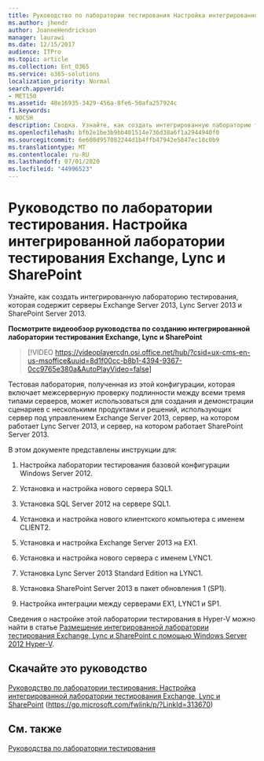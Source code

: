 ```yaml
---
title: Руководство по лаборатории тестирования Настройка интегрированной лаборатории тестирования Exchange, Lync и SharePoint
ms.author: jhendr
author: JoanneHendrickson
manager: laurawi
ms.date: 12/15/2017
audience: ITPro
ms.topic: article
ms.collection: Ent_O365
ms.service: o365-solutions
localization_priority: Normal
search.appverid:
- MET150
ms.assetid: 48e16935-3429-456a-8fe6-50afa257924c
f1.keywords:
- NOCSH
description: Сводка. Узнайте, как создать интегрированную лабораторию тестирования, содержащую сервер под управлением Exchange Server 2013, сервер, на котором работает Lync Server 2013, и сервер, на котором работает SharePoint Server 2013.
ms.openlocfilehash: bfb2e1be3b9bb401514e736d38a6f1a2944940f0
ms.sourcegitcommit: 6e608d957082244d1b4ffb47942e5847ec18c0b9
ms.translationtype: MT
ms.contentlocale: ru-RU
ms.lasthandoff: 07/01/2020
ms.locfileid: "44996523"
---
```

# <a name="test-lab-guide-configure-an-integrated-exchange-lync-and-sharepoint-test-lab"></a>Руководство по лаборатории тестирования. Настройка интегрированной лаборатории тестирования Exchange, Lync и SharePoint

 Узнайте, как создать интегрированную лабораторию тестирования, которая содержит серверы Exchange Server 2013, Lync Server 2013 и SharePoint Server 2013.
 
**Посмотрите видеообзор руководства по созданию интегрированной лаборатории тестирования Exchange, Lync и SharePoint**

> [!VIDEO https://videoplayercdn.osi.office.net/hub/?csid=ux-cms-en-us-msoffice&uuid=8d1f00cc-b8b1-4394-9367-0cc9765e380a&AutoPlayVideo=false]
 
Тестовая лаборатория, полученная из этой конфигурации, которая включает межсерверную проверку подлинности между всеми тремя типами серверов, может использоваться для создания и демонстрации сценариев с несколькими продуктами и решений, использующих сервер под управлением Exchange Server 2013, сервер, на котором работает Lync Server 2013, и сервер, на котором работает SharePoint Server 2013.
  
В этом документе представлены инструкции для:
  
1. Настройка лаборатории тестирования базовой конфигурации Windows Server 2012.
    
2. Установка и настройка нового сервера SQL1.
    
3. Установка SQL Server 2012 на сервере SQL1.
    
4. Установка и настройка нового клиентского компьютера с именем CLIENT2.
    
5. Установка и настройка Exchange Server 2013 на EX1.
    
6. Установка и настройка нового сервера с именем LYNC1.
    
7. Установка Lync Server 2013 Standard Edition на LYNC1.
    
8. Установка SharePoint Server 2013 в пакет обновления 1 (SP1).
    
9. Настройка интеграции между серверами EX1, LYNC1 и SP1.
    
Сведения о настройке этой лаборатории тестирования в Hyper-V можно найти в статье [Размещение интегрированной лаборатории тестирования Exchange, Lync и SharePoint с помощью Windows Server 2012 Hyper-V](https://social.technet.microsoft.com/wiki/contents/articles/18483.hosting-the-integrated-exchange-lync-and-sharepoint-test-lab-with-windows-server-2012-hyper-v.aspx).
  
## <a name="download-the-test-lab-guide"></a>Скачайте это руководство

[Руководство по лаборатории тестирования: Настройка интегрированной лаборатории тестирования Exchange, Lync и SharePoint](https://go.microsoft.com/fwlink/p/?LinkId=313670) (https://go.microsoft.com/fwlink/p/?LinkId=313670)
  
## <a name="see-also"></a>См. также

[Руководства по лаборатории тестирования](https://go.microsoft.com/fwlink/p/?LinkId=202817)




